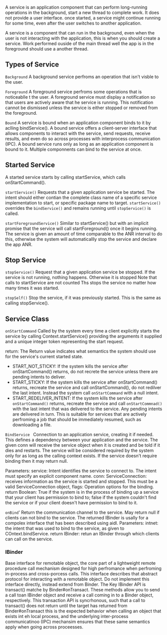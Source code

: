 A service is an application component that can perform long-running operations in the background, start a new thread to complete work. It does not provide a user interface. once started, a service might continue running for some time, even after the user switches to another application. 

A service is a component that can run in the background, even when the user is not interacting with the application, this is when you should create a service. Work performed ouside of the main thread well the app is in the foreground should use a another thread. 

## Types of Service
`Background`
A background service perfroms an operation that isn't visble to the user. 

`Foreground`
A foreground service perfroms some operations that is noticeablle t the user. A foreground service must display  a notification so that users are actively aware that he service is running. This notification cannot be dismissed unless the service is either stopped or removed from the foreground. 

`Bound`
A service is bound when an application component binds to it by aclling bindService(). A bound service offers a client-server interface that allows components to interact with the service, send requests, receive results, and even do so across processes with interprocess communication (IPC). A bound service runs only as long as an application component is bound to it. Multiple componnents can bind to the service at once. 

## Started Service
A started service starts by calling startService, which calls onStartCommand(). 

`startService()`
Requests that a given application service be started. The intent should either contian the complete class name of a specific service implementation to start, or specific package name to target. `startService()` overrides the `bindService()` and remains running until `stopService()` is called. 

`startForegroundService()`
Similar to startService() but with an implicit promise that the service will call startForeground() once it begins running. The service is given an amount of time comparable to the ANR interval to do this, otherwise the system will automaticallly stop the service and declare the app ANR. 

## Stop Service
`stopService()`
Request that a given application service be stopped. If the service is not running, nothing happens. Otherwise it is stopped Note that calls to startService are not counted Ths stops the service no matter how many times it was started. 

`stopSelf()`
Stop the service, if it was previously started. This is the same as calling stopService().

## Service Class

`onStartCommand`
Called by the system every time a client explicitly starts the service by calling Context.startService() providing the arguments it supplied and a unique integer token representing the start request. 

return: The Return value indicates what semantics the system should use for the service's current started state.
  - START_NOT_STICKY: If the system kills the service after onStartCommand() returns, do not recrete the service unless there are pending intents to deliver.
  - START_STICKY: If the system kills the service after onStartCommand() returns, recreate the service and call onStartCommand(), do not redilver the last intent. Instead the system call `onStartCommand` with a null intent. 
  - START_REDELIVER_INTENT: If the system kills the service after `onStartCommand()` returns, recreate the service and call `onStartCommnad()` with the last intent that was delivered to the service. Any pending intents are delivered in turn. This is suitable for services that are actively perfroming a job that should be immediately resumed, such as downloading a file. 
  
  
  
`BindService `
Connection to an application service, creating it if needed. This defines a dependency between your application and the service. The given conn will receive the service object when it is created and be told if it dies and restarts. The service will be considered required by the system only for as long as the calling context exists. If the service doesn't require binding then it may return null. 

Parameters: 
service: Intent identifies the service to connect to. The intent must specify an explicit component name. 
conn: ServiceConnection: receives  information as the service is started and stopped. This must be a valid ServiceConnection object, 
flags: Operation options for the binding. 
return  Boolean: True if the system is in the process of binding up a service that your client has permission to bind to; false if the system couldn't find the service or if your client doesn't have permission to bind to it. 

`onBind`'
Return the communication channel to the service. May return null if clients can not bind to the service. The returned IBinder is usally for a compolex interface that has been described using aidl. 
Parameters:
intnet: the intent that was used to bind to the service, as given to COntext.bindService. 
return IBinder: retun an IBinder through which clients can call on the service. 

### IBinder
Base interface for remotable object, the core part of a lightweight remote procedure call mechanism designed for high perfromance when perfroming in-process and cross-porcess calls. This interface describes that abstract protocol for interacting with a remotable object. Do not implement this interface directly, instead extend from Binder. 
The Key IBinder API is transact() matche by Binder#onTransact. These methods allow you to send a call toan IBinder object and receive a call coming  in to a Binder object, respectively. This transaction API is syncrhonous, such that a call to transact() does not return until the target has returned from Binder#onTransact this is the expected behavior when calling an object that exists int eh local process, and the underlying inter-process communicatinoo (IPC) mechansim ensures that these same semantics apply when going across proceesses. 
